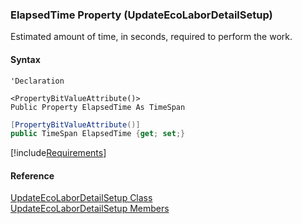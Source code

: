 ﻿### ElapsedTime Property (UpdateEcoLaborDetailSetup)

Estimated amount of time, in seconds, required to perform the work.

#### Syntax

```vbnet
'Declaration

<PropertyBitValueAttribute()>
Public Property ElapsedTime As TimeSpan
```

```csharp
[PropertyBitValueAttribute()]
public TimeSpan ElapsedTime {get; set;}
```

[!include[Requirements](../partials/requirements.md)]

#### Reference

[UpdateEcoLaborDetailSetup Class](FChoice.Toolkits.Clarify~FChoice.Toolkits.Clarify.DepotRepair.UpdateEcoLaborDetailSetup.md)  
[UpdateEcoLaborDetailSetup Members](FChoice.Toolkits.Clarify~FChoice.Toolkits.Clarify.DepotRepair.UpdateEcoLaborDetailSetup_members.md)